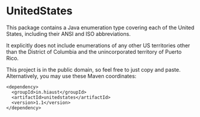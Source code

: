 UnitedStates
============

This package contains a Java enumeration type covering each of the United States, including their ANSI and ISO abbreviations.

It explicitly does not include enumerations of any other US territories other than the District of Columbia and the unincorporated territory of Puerto Rico.

This project is in the public domain, so feel free to just copy and paste. Alternatively, you may use these Maven coordinates:

    <dependency>
      <groupId>in.hiaust</groupId>
      <artifactId>unitedstates</artifactId>
      <version>1.1</version>
    </dependency>
